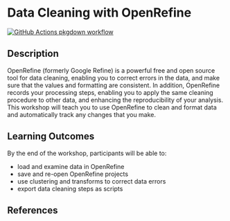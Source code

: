 
# Data Cleaning with OpenRefine

<!-- badges: start -->
[![GitHub Actions pkgdown workflow](https://github.com/uf-repro/lesson-template/workflows/pkgdown/badge.svg)](https://github.com/uf-repro/lesson-template/actions?query=workflow%3Apkgdown)


<!-- badges: end -->

## Description

OpenRefine (formerly Google Refine) is a powerful free and open source tool for data cleaning, enabling you to correct errors in the data, and make sure that the values and formatting are consistent. In addition, OpenRefine records your processing steps, enabling you to apply the same cleaning procedure to other data, and enhancing the reproducibility of your analysis. This workshop will teach you to use OpenRefine to clean and format data and automatically track any changes that you make.

## Learning Outcomes

By the end of the workshop, participants will be able to:
* load and examine data in OpenRefine
* save and re-open OpenRefine projects
* use clustering and transforms to correct data errors
* export data cleaning steps as scripts

## References

